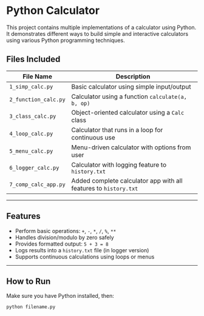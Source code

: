 # Python Calculator 

This project contains multiple implementations of a calculator using Python.  
It demonstrates different ways to build simple and interactive calculators using various Python programming techniques.

##  Files Included

| File Name             | Description                                           |
|-----------------------|-------------------------------------------------------|
| `1_simp_calc.py`      | Basic calculator using simple input/output            |
| `2_function_calc.py`  | Calculator using a function `calculate(a, b, op)`     |
| `3_class_calc.py`     | Object-oriented calculator using a `Calc` class       |
| `4_loop_calc.py`      | Calculator that runs in a loop for continuous use     |
| `5_menu_calc.py`      | Menu-driven calculator with options from user         |
| `6_logger_calc.py`    | Calculator with logging feature to `history.txt`      |
| `7_comp_calc_app.py`  | Added complete calculator app with all features to `history.txt`    |
                                                               
---

##  Features

- Perform basic operations: `+`, `-`, `*`, `/`, `%`, `**`
- Handles division/modulo by zero safely
- Provides formatted output: `5 + 3 = 8`
- Logs results into a `history.txt` file (in logger version)
- Supports continuous calculations using loops or menus

---

##  How to Run

Make sure you have Python installed, then:

```bash
python filename.py


